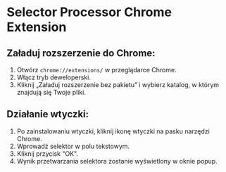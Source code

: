 # Selector Processor Chrome Extension

## Załaduj rozszerzenie do Chrome:

1. Otwórz `chrome://extensions/` w przeglądarce Chrome.
2. Włącz tryb deweloperski.
3. Kliknij „Załaduj rozszerzenie bez pakietu” i wybierz katalog, w którym znajdują się Twoje pliki.

## Działanie wtyczki:

1. Po zainstalowaniu wtyczki, kliknij ikonę wtyczki na pasku narzędzi Chrome.
2. Wprowadź selektor w polu tekstowym.
3. Kliknij przycisk "OK".
4. Wynik przetwarzania selektora zostanie wyświetlony w oknie popup.
